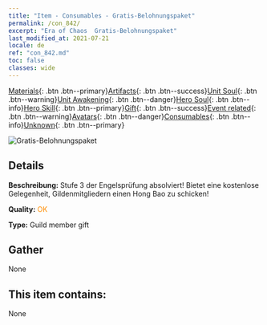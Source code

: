 ```yaml
---
title: "Item - Consumables - Gratis-Belohnungspaket"
permalink: /con_842/
excerpt: "Era of Chaos  Gratis-Belohnungspaket"
last_modified_at: 2021-07-21
locale: de
ref: "con_842.md"
toc: false
classes: wide
---
```

 [Materials](/ItemsDE/){: .btn .btn--primary}[Artifacts](/ItemsDE/Artifacts/){: .btn .btn--success}[Unit Soul](/ItemsDE/UnitSoul/){: .btn .btn--warning}[Unit Awakening](/ItemsDE/UnitAwakening/){: .btn .btn--danger}[Hero Soul](/ItemsDE/HeroSoul/){: .btn .btn--info}[Hero Skill](/ItemsDE/HeroSkill/){: .btn .btn--primary}[Gift](/ItemsDE/Gift/){: .btn .btn--success}[Event related](/ItemsDE/Events/){: .btn .btn--warning}[Avatars](/ItemsDE/Avatars/){: .btn .btn--danger}[Consumables](/ItemsDE/Consumables/){: .btn .btn--info}[Unknown](/ItemsDE/Unknown/){: .btn .btn--primary}

 ![Gratis-Belohnungspaket](/images/t/i_red_1.png)

## Details
 **Beschreibung:** Stufe 3 der Engelsprüfung absolviert! Bietet eine kostenlose Gelegenheit, Gildenmitgliedern einen Hong Bao zu schicken!

 **Quality:** <span style="color: #FF8C00">OK</span>

 **Type:** Guild member gift

## Gather

  None

## This item contains:

  None

